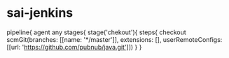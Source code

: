 # sai-jenkins
pipeline{     agent any     stages{         stage('chekout'){             steps{                 checkout scmGit(branches: [[name: '*/master']], extensions: [], userRemoteConfigs: [[url: 'https://github.com/pubnub/java.git']])             }         }
